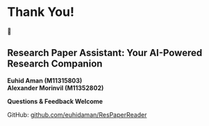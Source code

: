 <!-- 
theme: default
paginate: true
size: 16:9
marp: true
-->

# Thank You!

🙏

## Research Paper Assistant: Your AI-Powered Research Companion

**Euhid Aman (M11315803)**  
**Alexander Morinvil (M11352802)**

**Questions & Feedback Welcome**

GitHub: [github.com/euhidaman/ResPaperReader](https://github.com/euhidaman/ResPaperReader)